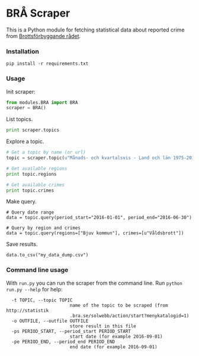 # BRÅ Scraper

This is a Python module for fetching statistical data about reported crime from [Brottsförbyggande rådet](http://statistik.bra.se/solwebb/action/index).

### Installation

`pip install -r requirements.txt`


### Usage

Init scraper:

```python
from modules.BRA import BRA
scraper = BRA()
```

List topics.

```python
print scraper.topics
```

Explore a topic.

```python
# Get a topic by name (or url)
topic = scraper.topic(u"Månads- och kvartalsvis - Land och län 1975-2014, land och region 2015-")

# Get available regions
print topic.regions

# Get available crimes
print topic.crimes
```

Make query.

```
# Query date range
data = topic.query(period_start="2016-01-01", period_end="2016-06-30")

# Query by region and crimes
data = topic.query(regions=["Bjuv kommun"], crimes=[u"Våldsbrott"])

```

Save results.

```
data.to_csv("my_data_dump.csv")
```

### Command line usage

With `run.py` you can run the scraper from the command line. Run `python run.py --help` for help:

```
  -t TOPIC, --topic TOPIC
                        name of the topic to be scraped (from http://statistik
                        .bra.se/solwebb/action/start?menykatalogid=1)
  -o OUTFILE, --outfile OUTFILE
                        store result in this file
  -ps PERIOD_START, --period_start PERIOD_START
                        start date (for example 2016-09-01)
  -pe PERIOD_END, --period_end PERIOD_END
                        end date (for example 2016-09-01)
```
